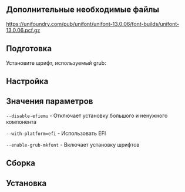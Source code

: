 <pkg :name="'grub'" instsize showsbu2></pkg>

## Дополнительные необходимые файлы

https://unifoundry.com/pub/unifont/unifont-13.0.06/font-builds/unifont-13.0.06.pcf.gz

## Подготовка

Установите шрифт, используемый grub:

<package-script :package="'grub'" :type="'prepare'"></package-script>

## Настройка

<package-script :package="'grub'" :type="'configure'"></package-script>

## Значения параметров

`--disable-efiemu` - Отключает установку большого и ненужного компонента

`--with-platform=efi` - Использовать EFI

`--enable-grub-mkfont` - Включает установку шрифтов

## Сборка

<package-script :package="'grub'" :type="'build'"></package-script>

## Установка

<package-script :package="'grub'" :type="'install'"></package-script>

<script>
	new Vue({ el: '#main' })
</script>
